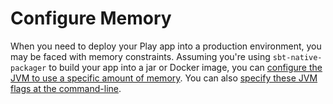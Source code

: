 # Configure Memory

When you need to deploy your Play app into a production environment, you may be faced with memory constraints. Assuming you're using `sbt-native-packager` to build your app into a jar or Docker image, you can [configure the JVM to use a specific amount of memory](https://www.scala-sbt.org/sbt-native-packager/archetypes/java_app/customize.html#via-build-sbt). You can also [specify these JVM flags at the command-line](https://www.playframework.com/documentation/2.8.x/ProductionConfiguration#JVM-configuration).